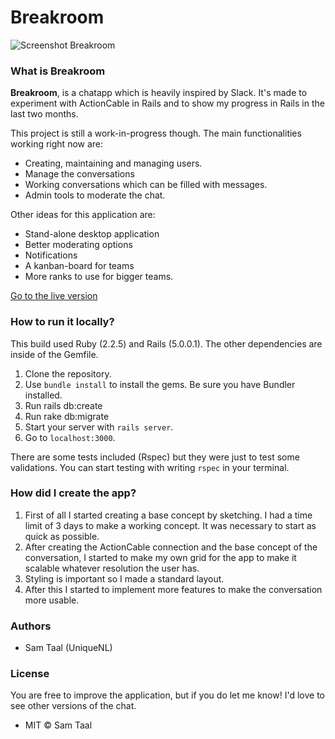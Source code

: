 # Breakroom

![Screenshot Breakroom](http://res.cloudinary.com/unique/image/upload/v1480001946/Schermafbeelding_2016-11-24_om_14.34.29_tkmnhn.png)

### What is Breakroom

**Breakroom**, is a chatapp which is heavily inspired by Slack. It's made to experiment with ActionCable in Rails and to show my progress in Rails in the last two months.

This project is still a work-in-progress though. The main functionalities working right now are:

* Creating, maintaining and managing users.
* Manage the conversations
* Working conversations which can be filled with messages.
* Admin tools to moderate the chat.

Other ideas for this application are:

* Stand-alone desktop application
* Better moderating options
* Notifications
* A kanban-board for teams
* More ranks to use for bigger teams.

[Go to the live version](http://togetherchat.herokuapp.com)
### How to run it locally?
This build used Ruby (2.2.5) and Rails (5.0.0.1). The other dependencies are inside of the Gemfile.

1. Clone the repository.
2. Use `bundle install` to install the gems. Be sure you have Bundler installed.
3. Run rails db:create
4. Run rake db:migrate
5. Start your server with `rails server`.
6. Go to `localhost:3000`.

There are some tests included (Rspec) but they were just to test some validations. You can start testing with writing `rspec` in your terminal.

### How did I create the app?
1. First of all I started creating a base concept by sketching. I had a time limit of 3 days to make a working concept. It was necessary to start as quick as possible.
2. After creating the ActionCable connection and the base concept of the conversation, I started to make my own grid for the app to make it scalable whatever resolution the user has.
3. Styling is important so I made a standard layout.
4. After this I started to implement more features to make the conversation more usable.


### Authors
* Sam Taal (UniqueNL)

### License
You are free to improve the application, but if you do let me know! I'd love to see other versions of the chat.

* MIT © Sam Taal
